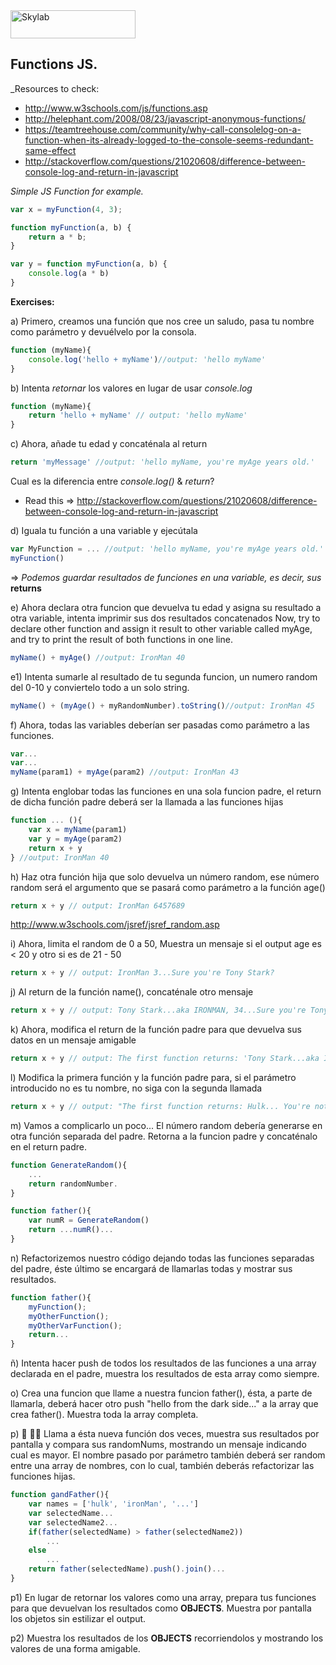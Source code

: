 <img src="http://www.skylabcoders.com/images/403/default.png" alt="Skylab" style="width:200px;height:45px;">

## Functions JS.

_Resources to check:

- http://www.w3schools.com/js/functions.asp
- http://helephant.com/2008/08/23/javascript-anonymous-functions/
- https://teamtreehouse.com/community/why-call-consolelog-on-a-function-when-its-already-logged-to-the-console-seems-redundant-same-effect
- http://stackoverflow.com/questions/21020608/difference-between-console-log-and-return-in-javascript

*Simple JS Function for example.*

```javascript
var x = myFunction(4, 3);

function myFunction(a, b) {
    return a * b;
}

var y = function myFunction(a, b) {
    console.log(a * b)
}

```

**Exercises:**

a) Primero, creamos una función que nos cree un saludo, pasa tu nombre como parámetro y devuélvelo por la consola.
```javascript
function (myName){
    console.log('hello + myName')//output: 'hello myName'
}
```

b) Intenta *retornar* los valores en lugar de usar *console.log*
```javascript
function (myName){
    return 'hello + myName' // output: 'hello myName'
}
```

c) Ahora, añade tu edad y concaténala al return
```javascript
return 'myMessage' //output: 'hello myName, you're myAge years old.'
```

Cual es la diferencia entre *console.log()* & *return*?
- Read this => http://stackoverflow.com/questions/21020608/difference-between-console-log-and-return-in-javascript

d) Iguala tu función a una variable y ejecútala
```javascript
var MyFunction = ... //output: 'hello myName, you're myAge years old.'
myFunction()
```
=> *Podemos guardar resultados de funciones en una variable, es decir, sus* **returns**

e) Ahora declara otra funcion que devuelva tu edad y asigna su resultado a otra variable, intenta imprimir sus dos resultados concatenados 
Now, try to declare other function and assign it result to other variable called myAge, and try to print the result of both functions in one line.
```javascript
myName() + myAge() //output: IronMan 40
```

e1) Intenta sumarle al resultado de tu segunda funcion, un numero random del 0-10 y conviertelo todo a un solo string.
```javascript
myName() + (myAge() + myRandomNumber).toString()//output: IronMan 45
```

f) Ahora, todas las variables deberían ser pasadas como parámetro a las funciones.
```javascript
var...
var...
myName(param1) + myAge(param2) //output: IronMan 43

```

g) Intenta englobar todas las funciones en una sola funcion padre, el return de dicha función padre deberá ser la llamada a las funciones hijas
```javascript
function ... (){
    var x = myName(param1)
    var y = myAge(param2)
    return x + y
} //output: IronMan 40
```


h) Haz otra función hija que solo devuelva un número random, ese número random será el argumento que se pasará como parámetro a la función age()
```javascript
return x + y // output: IronMan 6457689
```

http://www.w3schools.com/jsref/jsref_random.asp

i) Ahora, limita el random de 0 a 50, Muestra un mensaje si el output age es < 20 y otro si es de 21 - 50
```javascript
return x + y // output: IronMan 3...Sure you're Tony Stark?
```

j) Al return de la función name(), concaténale otro mensaje
```javascript
return x + y // output: Tony Stark...aka IRONMAN, 34...Sure you're Tony Stark? 
```

k) Ahora, modifica el return de la función padre para que devuelva sus datos en un mensaje amigable
```javascript
return x + y // output: The first function returns: 'Tony Stark...aka IRONMAN', The second function returns: '34...Sure you're Tony Stark?' 
```

l) Modifica la primera función y la función padre para, si el parámetro introducido no es tu nombre, no siga con la segunda llamada
```javascript
return x + y // output: "The first function returns: Hulk... You're not IRONMAN!"
```

m) Vamos a complicarlo un poco... El número random debería generarse en otra función separada del padre. Retorna a la funcion padre y concaténalo en el return padre.
```javascript
function GenerateRandom(){
    ...
    return randomNumber.
}

function father(){
    var numR = GenerateRandom()
    return ...numR()...
}
```

n) Refactorizemos nuestro código dejando todas las funciones separadas del padre, éste último se encargará de llamarlas todas y mostrar sus resultados.
```javascript
function father(){
    myFunction();
    myOtherFunction();
    myOtherVarFunction();
    return...
}

```

ñ) Intenta hacer push de todos los resultados de las funciones a una array declarada en el padre, muestra los resultados de esta array como siempre.

o) Crea una funcion que llame a nuestra funcion father(), ésta, a parte de llamarla, deberá hacer otro push "hello from the dark side..." a la array que crea father(). Muestra toda la array completa.

p) 🔞 👊🏼 Llama a ésta nueva función dos veces, muestra sus resultados por pantalla y compara sus randomNums, mostrando un mensaje indicando cual es mayor. El nombre pasado por parámetro también deberá ser random entre una array de nombres, con lo cual, también deberás refactorizar las funciones hijas.
```javascript
function gandFather(){
    var names = ['hulk', 'ironMan', '...']
    var selectedName...
    var selectedName2...
    if(father(selectedName) > father(selectedName2))
        ...
    else
        ...
    return father(selectedName).push().join()...
}
```

p1) En lugar de retornar los valores como una array, prepara tus funciones para que devuelvan los resultados como **OBJECTS**. Muestra por pantalla los objetos sin estilizar el output.

p2) Muestra los resultados de los **OBJECTS** recorriendolos y mostrando los valores de una forma amigable.



